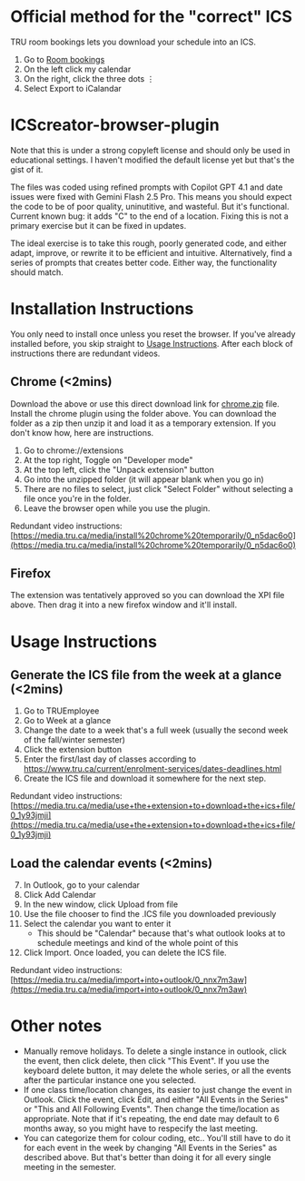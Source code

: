 # Official method for the "correct" ICS

TRU room bookings lets you download your schedule into an ICS. 
  1. Go to [Room bookings](https://rbookportal02pd.tru.ca/portal/p/)
  2. On the left click my calendar
  3. On the right, click the three dots ⋮
  4. Select Export to iCalandar


# ICScreator-browser-plugin

Note that this is under a strong copyleft license and should only be used in educational settings. I haven't modified the default license yet but that's the gist of it.


The files was coded using refined prompts with Copilot GPT 4.1 and date issues were fixed with Gemini Flash 2.5 Pro. This means you should expect the code to be of poor quality, uninutitive, and wasteful. But it's functional. Current known bug: it adds "C" to the end of a location. Fixing this is not a primary exercise but it can be fixed in updates. 

The ideal exercise is to take this rough, poorly generated code, and either adapt, improve, or rewrite it to be efficient and intuitive. Alternatively, find a series of prompts that creates better code. Either way, the functionality should match.



# Installation Instructions

You only need to install once unless you reset the browser. If you've already installed before, you skip straight to [Usage Instructions](#Usage-Instructions). After each block of instructions there are redundant videos.

## Chrome (<2mins)
Download the above or use this direct download link for [chrome.zip](https://raw.githubusercontent.com/mateenshaikh/ICScreator-browser-plugin/main/chrome.zip) file. 
Install the chrome plugin using the folder above. You can download the folder as a zip then unzip it and load it as a temporary extension. If you don't know how, here are instructions. 
  1. Go to chrome://extensions
  2. At the top right, Toggle on "Developer mode"
  3. At the top left, click the "Unpack extension" button
  4. Go into the unzipped folder (it will appear blank when you go in)
  5. There are no files to select, just click "Select Folder" without selecting a file once you're in the folder.
  6. Leave the browser open while you use the plugin. 

Redundant video instructions: [https://media.tru.ca/media/install%20chrome%20temporarily/0_n5dac6o0](https://media.tru.ca/media/install%20chrome%20temporarily/0_n5dac6o0)

## Firefox
The extension was tentatively approved so you can download the XPI file above. Then drag it into a new firefox window and it'll install. 

# Usage Instructions
## Generate the ICS file from the week at a glance (<2mins)
  1. Go to TRUEmployee
  2. Go to Week at a glance
  3. Change the date to a week that's a full week (usually the second week of the fall/winter semester)
  4. Click the extension button
  5. Enter the first/last day of classes according to https://www.tru.ca/current/enrolment-services/dates-deadlines.html
  6. Create the ICS file and download it somewhere for the next step.

Redundant video instructions: [https://media.tru.ca/media/use+the+extension+to+download+the+ics+file/0_1y93jmji](https://media.tru.ca/media/use+the+extension+to+download+the+ics+file/0_1y93jmji)
 
## Load the calendar events (<2mins)
  7. In Outlook, go to your calendar
  8. Click Add Calendar
  9. In the new window, click Upload from file
  10. Use the file chooser to find the .ICS file you downloaded previously
  11. Select the calendar you want to enter it
      - This should be "Calendar" because that's what outlook looks at to schedule meetings and kind of the whole point of this
  12. Click Import. Once loaded, you can delete the ICS file.

Redundant video instructions: [https://media.tru.ca/media/import+into+outlook/0_nnx7m3aw](https://media.tru.ca/media/import+into+outlook/0_nnx7m3aw)

# Other notes
 - Manually remove holidays. To delete a single instance in outlook, click the event, then click delete, then click "This Event". If you use the keyboard delete button, it may delete the whole series, or all the events after the particular instance one you selected.
 - If one class time/location changes, its easier to just change the event in Outlook. Click the event, click Edit, and either "All Events in the Series" or "This and All Following Events". Then change the time/location as appropriate. Note that if it's repeating, the end date may default to 6 months away, so you might have to respecify the last meeting.
 - You can categorize them for colour coding, etc.. You'll still have to do it for each event in the week by changing "All Events in the Series" as described above. But that's better than doing it for all every single meeting in the semester.
